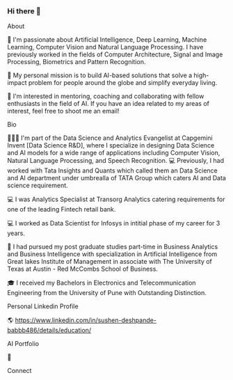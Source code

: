 ### Hi there 👋

<!--
**26SDD/26SDD** is a ✨ _special_ ✨ repository because its `README.md` (this file) appears on your GitHub profile.

Here are some ideas to get you started:

- 🔭 I’m currently working on ...
- 🌱 I’m currently learning ...
- 👯 I’m looking to collaborate on ...
- 🤔 I’m looking for help with ...
- 💬 Ask me about ...
- 📫 How to reach me: ...
- 😄 Pronouns: ...
- ⚡ Fun fact: ...
-->
About

🔭 I'm passionate about Artificial Intelligence, Deep Learning, Machine Learning, Computer Vision and Natural Language Processing. I have previously worked in the fields of Computer Architecture, Signal and Image Processing, Biometrics and Pattern Recognition.

💬 My personal mission is to build AI-based solutions that solve a high-impact problem for people around the globe and simplify everyday living.

👯 I'm interested in mentoring, coaching and collaborating with fellow enthusiasts in the field of AI. If you have an idea related to my areas of interest, feel free to shoot me an email!

Bio

👨🏻‍💻 I'm part of the Data Science and Analytics Evangelist at Capgemini Invent [Data Science R&D], where I specialize in designing Data Science and AI models for a wide range of applications including Computer Vision, Natural Language Processing, and Speech Recognition. 
💻 Previously, I had worked with Tata Insights and Quants which called them an Data Science and AI department under umbrealla of TATA Group which caters AI and Data science requirement. 

💻 I was Analytics Specialist at Transorg Analytics catering requirements for one of the leading Fintech retail bank.

💻 I worked as Data Scientist for Infosys in intitial phase of my career for 3 years.


🌱 I had pursued my post graduate studies part-time in Business Analytics and Business Intelligence with specialization in Artificial Intelligence from Great lakes Institute of Management in associate with The University of Texas at Austin - Red McCombs School of Business.

🎓 I received my Bachelors in Electronics and Telecommunication Engineering from the University of Pune with Outstanding Distinction.

Personal Linkedin Profile

🌎 https://www.linkedin.com/in/sushen-deshpande-babbb486/details/education/

AI Portfolio

💼 

Connect

